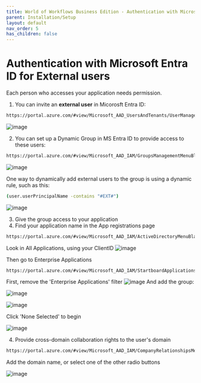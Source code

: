 ```yaml
---
title: World of Workflows Business Edition - Authentication with Microsoft Entra ID for External users
parent: Installation/Setup
layout: default
nav_order: 5
has_children: false
---
```


# Authentication with Microsoft Entra ID for External users
Each person who accesses your application needs permission.
1. You can invite an **external user** in Micorosft Entra ID: 
```sh 
https://portal.azure.com/#view/Microsoft_AAD_UsersAndTenants/UserManagementMenuBlade/~/AllUsers
```
![image](https://github.com/World-of-Workflows/WorkflowsUniversity/assets/10161221/d7bc0758-efb5-47c0-b9d3-8ea3ca9c9077)


2. You can set up a Dynamic Group in MS Entra ID to provide access to these users: 
```sh 
https://portal.azure.com/#view/Microsoft_AAD_IAM/GroupsManagementMenuBlade/~/AllGroups
```
![image](https://github.com/World-of-Workflows/WorkflowsUniversity/assets/10161221/a4826b35-e6c0-4878-afec-2a67d0d388c5)

One way to dynamically add external users to the group is using a dynamic rule, such as this:
```sh
(user.userPrincipalName -contains "#EXT#")
```
![image](https://github.com/World-of-Workflows/WorkflowsUniversity/assets/10161221/853ac7de-7a4f-4a63-9c5d-be7cdcbad175)


3. Give the group access to your application
4. Find your application name in the App registrations page
```sh
https://portal.azure.com/#view/Microsoft_AAD_IAM/ActiveDirectoryMenuBlade/~/RegisteredApps
```
Look in All Applications, using your ClientID
![image](https://github.com/World-of-Workflows/WorkflowsUniversity/assets/10161221/36b5dbe0-79c1-4237-b9c6-ddcdfb7460ff)

Then go to Enterprise Applications 
```sh
https://portal.azure.com/#view/Microsoft_AAD_IAM/StartboardApplicationsMenuBlade/~/AppAppsPreview/menuId~/null
```
First, remove the 'Enterprise Applications' filter
![image](https://github.com/World-of-Workflows/WorkflowsUniversity/assets/10161221/eb924419-a92e-473e-81e4-394227600570)
And add the group:

![image](https://github.com/World-of-Workflows/WorkflowsUniversity/assets/10161221/5540f26a-e1cf-402b-800c-0694db81be6b)

![image](https://github.com/World-of-Workflows/WorkflowsUniversity/assets/10161221/c8a81e3a-3d74-4d86-ac97-b24f2794d6c6)

Click 'None Selected' to begin

![image](https://github.com/World-of-Workflows/WorkflowsUniversity/assets/10161221/e72e4599-6bb4-44ba-b02f-a52cbe61e066)



4. Provide cross-domain collaboration rights to the user's domain
```sh
https://portal.azure.com/#view/Microsoft_AAD_IAM/CompanyRelationshipsMenuBlade/~/Settings
```

Add the domain name, or select one of the other radio buttons

![image](https://github.com/World-of-Workflows/WorkflowsUniversity/assets/10161221/2c497387-65a1-41e0-a685-09d10f7aa115)
